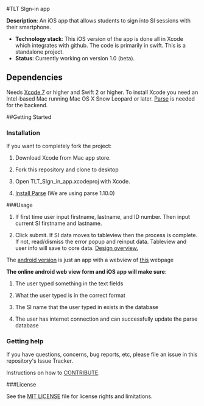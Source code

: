 #TLT SIgn-in app

**Description**:  An iOS app that allows students to sign into SI sessions with their smartphone.

- **Technology stack**: This iOS version of the app is done all in Xcode which integrates with github. The code is primarily in swift. This is a standalone project.
- **Status**:  Currently working on version 1.0 (beta).

## Dependencies

Needs [Xcode 7](https://developer.apple.com/xcode/download/) or higher and Swift 2 or higher. To install Xcode you need an Intel-based Mac running Mac OS X Snow Leopard or later. [Parse](https://www.parse.com) is needed for the backend.

##Getting Started

### Installation

If you want to completely fork the project:

1. Download Xcode from Mac app store.

2. Fork this repository and clone to desktop

3. Open TLT_SIgn_in_app.xcodeproj with Xcode.

4. [Install Parse](https://www.parse.com/apps/quickstart#parse_data/mobile/ios/swift/existing) (We are using parse 1.10.0)

###Usage

1. If first time user input firstname, lastname, and ID number. Then input current SI firstname and lastname.

2. Click submit. If SI data moves to tableview then the process is complete. If not, read/dismiss the error popup and reinput data. Tableview and user info will save to core data. [Design overview.](http://imgur.com/bL9h9jZ)

The [android version](https://play.google.com/store/apps/details?id=samyachour.tlt_sign_in_app_android) is just an app with a webview of [this](http://siandroidsignin.parseapp.com) webpage

**The online android web view form and iOS app will make sure**:

1. The user typed something in the text fields

2. What the user typed is in the correct format

3. The SI name that the user typed in exists in the database

4. The user has internet connection and can successfully update the parse database

### Getting help

If you have questions, concerns, bug reports, etc, please file an issue in this repository's Issue Tracker.

Instructions on how to [CONTRIBUTE](CONTRIBUTING.md).

###License

See the [MIT LICENSE](LICENSE.md) file for license rights and limitations.